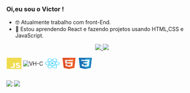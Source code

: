 ### Oi,eu sou o Victor !

- 🤓 Atualmente trabalho com front-End.
- 🌱 Estou aprendendo React e fazendo projetos usando HTML,CSS e JavaScript.


<div align="center" display="inline-block">
  <a href="https://github.com/victormrtns">
  <img height="180em" src="https://github-readme-stats.vercel.app/api?username=victormrtns&show_icons=true&theme=dark&include_all_commits=true&count_private=true"/>
  <img height="180em" src="https://github-readme-stats.vercel.app/api/top-langs/?username=victormrtns&layout=compact&langs_count=7&theme=dark"/>
</div>
  
  <div style="display: inline-block" padding-bottom: 2px,padding-top: 50x><br>
  <img align="center" alt="VH-Js" height="30" width="40" src="https://raw.githubusercontent.com/devicons/devicon/master/icons/javascript/javascript-plain.svg">
  <img align="center" alt="VH-C" height="30" width="40" src="https://cdn.jsdelivr.net/gh/devicons/devicon/icons/c/c-original.svg">
  <img align="center" alt="VH-React" height="30" width="40" src="https://raw.githubusercontent.com/devicons/devicon/master/icons/react/react-original.svg">
  <img align="center" alt="VH-HTML" height="30" width="40" src="https://raw.githubusercontent.com/devicons/devicon/master/icons/html5/html5-original.svg">
  <img align="center" alt="VH-CSS" height="30" width="40" src="https://raw.githubusercontent.com/devicons/devicon/master/icons/css3/css3-original.svg">
</div>
  
##
  
  <div style= padding-bottom: 20px,padding-top: 50px > 
  <a href="https://www.instagram.com/_victormrtns/" target="_blank"><img src="https://img.shields.io/badge/-Instagram-%23E4405F?style=for-the-badge&logo=instagram&logoColor=white" target="_blank"></a>
  <a href="https://www.linkedin.com/in/victor-hugo-a847b21b7/" target="_blank"><img src="https://img.shields.io/badge/-LinkedIn-%230077B5?style=for-the-badge&logo=linkedin&logoColor=white" target="_blank"></a> 
 
</div>
